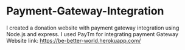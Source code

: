 # Payment-Gateway-Integration
I created a donation website with payment gateway integration using Node.js and express.
I used PayTm for integrating payment Gateway  
Website link: https://be-better-world.herokuapp.com/
